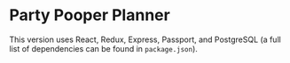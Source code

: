 # Party Pooper Planner
This version uses React, Redux, Express, Passport, and PostgreSQL (a full list of dependencies can be found in `package.json`).
